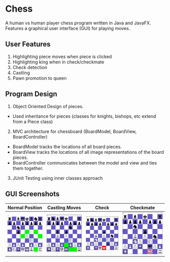 # Chess

A human vs human player chess program written in Java and JavaFX. Features a graphical user interface (GUI) for playing moves.

## User Features
1. Highlighting piece moves when piece is clicked
2. Highlighting king when in check/checkmate
3. Check detection
4. Castling
5. Pawn promotion to queen

## Program Design
1. Object Oriented Design of pieces. 
  - Used inheritance for pieces (classes for knights, bishops, etc extend from a Piece class)
2. MVC architecture for chessboard (BoardModel, BoardView, BoardController)
  - BoardModel tracks the locations of all board pieces.
  - BoardView tracks the locations of all image representations of the board pieces.
  - BoardController communicates between the model and view and ties them together.
3. JUnit Testing using inner classes approach

## GUI Screenshots
| Normal Position | Castling Moves | Check | Checkmate |
| ------------- | ------------- | ------------- | ------------- |
| <img src="./images/gui_screenshot.PNG" alt="Normal Chess Position" width="250"/> | <img src="./images/gui_castling.PNG" alt="Castling" width="250"/> | <img src="./images/gui_check.PNG" alt="Check" width="250"/> | <img src="./images/gui_checkmate.PNG" alt="Checkmate" width="250"/> |
